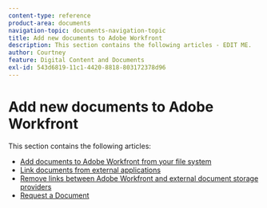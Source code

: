 ```yaml
---
content-type: reference
product-area: documents
navigation-topic: documents-navigation-topic
title: Add new documents to Adobe Workfront
description: This section contains the following articles - EDIT ME.
author: Courtney
feature: Digital Content and Documents
exl-id: 543d6819-11c1-4420-8818-803172378d96
---
```

# Add new documents to Adobe Workfront

This section contains the following articles:

* [Add documents to Adobe Workfront from your file system](../../documents/adding-documents-to-workfront/add-documents-from-file-system.md) 
* [Link documents from external applications](../../documents/adding-documents-to-workfront/link-documents-from-external-apps.md) 
* [Remove links between Adobe Workfront and external document storage providers](../../documents/adding-documents-to-workfront/remove-links-between-wf-and-doc-apps.md) 
* [Request a Document](../../documents/adding-documents-to-workfront/request-a-document.md)
